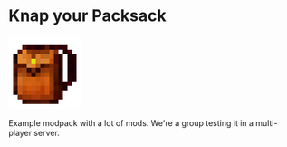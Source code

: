 # Knap your Packsack

![](knapsack.png)

Example modpack with a lot of mods. We're a group testing it in a multi-player server.
